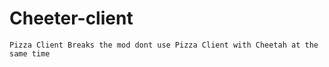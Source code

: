 # Cheeter-client

```Pizza Client Breaks the mod dont use Pizza Client with Cheetah at the same time```

